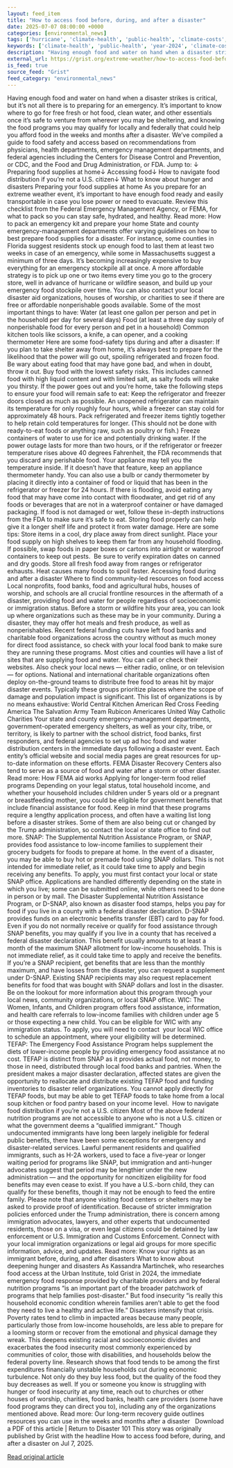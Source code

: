 ```yaml
---
layout: feed_item
title: "How to access food before, during, and after a disaster"
date: 2025-07-07 08:00:00 +0000
categories: [environmental_news]
tags: ['hurricane', 'climate-health', 'public-health', 'climate-costs', 'year-2024', 'displacement', 'climate-migration', 'flooding', 'extreme-weather', 'tropical-storms']
keywords: ['climate-health', 'public-health', 'year-2024', 'climate-costs', 'food', 'before', 'access', 'hurricane']
description: "Having enough food and water on hand when a disaster strikes is critical, but it’s not all there is to preparing for an emergency"
external_url: https://grist.org/extreme-weather/how-to-access-food-before-during-and-after-a-disaster/
is_feed: true
source_feed: "Grist"
feed_category: "environmental_news"
---
```


Having enough food and water on hand when a disaster strikes is critical, but it’s not all there is to preparing for an emergency. It’s important to know where to go for free fresh or hot food, clean water, and other essentials once it’s safe to venture from wherever you may be sheltering, and knowing the food programs you may qualify for locally and federally that could help you afford food in the weeks and months after a disaster. We’ve compiled a guide to food safety and access based on recommendations from physicians, health departments, emergency management departments, and federal agencies including the Centers for Disease Control and Prevention, or CDC, and the Food and Drug Administration, or FDA. Jump to: ↓ Preparing food supplies at home↓ Accessing food↓ How to navigate food distribution if you’re not a U.S. citizen↓ What to know about hunger and disasters Preparing your food supplies at home As you prepare for an extreme weather event, it’s important to have enough food ready and easily transportable in case you lose power or need to evacuate. Review this checklist from the Federal Emergency Management Agency, or FEMA, for what to pack so you can stay safe, hydrated, and healthy. Read more: How to pack an emergency kit and prepare your home State and county emergency-management departments offer varying guidelines on how to best prepare food supplies for a disaster. For instance, some counties in Florida suggest residents stock up enough food to last them at least two weeks in case of an emergency, while some in Massachusetts suggest a minimum of three days. It’s becoming increasingly expensive to buy everything for an emergency stockpile all at once. A more affordable strategy is to pick up one or two items every time you go to the grocery store, well in advance of hurricane or wildfire season, and build up your emergency food stockpile over time. You can also contact your local disaster aid organizations, houses of worship, or charities to see if there are free or affordable nonperishable goods available. Some of the most important things to have: Water (at least one gallon per person and pet in the household per day for several days) Food (at least a three day supply of nonperishable food for every person and pet in a household) Common kitchen tools like scissors, a knife, a can opener, and a cooking thermometer Here are some food-safety tips during and after a disaster: If you plan to take shelter away from home, it’s always best to prepare for the likelihood that the power will go out, spoiling refrigerated and frozen food. Be wary about eating food that may have gone bad, and when in doubt, throw it out. Buy food with the lowest safety risks. This includes canned food with high liquid content and with limited salt, as salty foods will make you thirsty. If the power goes out and you’re home, take the following steps to ensure your food will remain safe to eat: Keep the refrigerator and freezer doors closed as much as possible. An unopened refrigerator can maintain its temperature for only roughly four hours, while a freezer can stay cold for approximately 48 hours. Pack refrigerated and freezer items tightly together to help retain cold temperatures for longer. (This should not be done with ready-to-eat foods or anything raw, such as poultry or fish.) Freeze containers of water to use for ice and potentially drinking water. If the power outage lasts for more than two hours, or if the refrigerator or freezer temperature rises above 40 degrees Fahrenheit, the FDA recommends that you discard any perishable food. Your appliance may tell you the temperature inside. If it doesn’t have that feature, keep an appliance thermometer handy. You can also use a bulb or candy thermometer by placing it directly into a container of food or liquid that has been in the refrigerator or freezer for 24 hours. If there is flooding, avoid eating any food that may have come into contact with floodwater, and get rid of any foods or beverages that are not in a waterproof container or have damaged packaging. If food is not damaged or wet, follow these in-depth instructions from the FDA to make sure it’s safe to eat. Storing food properly can help give it a longer shelf life and protect it from water damage. Here are some tips: Store items in a cool, dry place away from direct sunlight. Place your food supply on high shelves to keep them far from any household flooding. If possible, swap foods in paper boxes or cartons into airtight or waterproof containers to keep out pests.&nbsp; Be sure to verify expiration dates on canned and dry goods. Store all fresh food away from ranges or refrigerator exhausts. Heat causes many foods to spoil faster. Accessing food during and after a disaster Where to find community-led resources on food access Local nonprofits, food banks, food and agricultural hubs, houses of worship, and schools are all crucial frontline resources in the aftermath of a disaster, providing food and water for people regardless of socioeconomic or immigration status. Before a storm or wildfire hits your area, you can look up where organizations such as these may be in your community. During a disaster, they may offer hot meals and fresh produce, as well as nonperishables. Recent federal funding cuts have left food banks and charitable food organizations across the country without as much money for direct food assistance, so check with your local food bank to make sure they are running these programs. Most cities and counties will have a list of sites that are supplying food and water. You can call or check their websites. Also check your local news — either radio, online, or on television — for options. National and international charitable organizations often deploy on-the-ground teams to distribute free food to areas hit by major disaster events. Typically these groups prioritize places where the scope of damage and population impact is significant. This list of organizations is by no means exhaustive: World Central Kitchen American Red Cross Feeding America The Salvation Army Team Rubicon Americares United Way Catholic Charities Your state and county emergency-management departments, government-operated emergency shelters, as well as your city, tribe, or territory, is likely to partner with the school district, food banks, first responders, and federal agencies to set up ad hoc food and water distribution centers in the immediate days following a disaster event. Each entity’s official website and social media pages are great resources for up-to-date information on these efforts. FEMA Disaster Recovery Centers also tend to serve as a source of food and water after a storm or other disaster. Read more: How FEMA aid works Applying for longer-term food relief programs Depending on your legal status, total household income, and whether your household includes children under 5 years old or a pregnant or breastfeeding mother, you could be eligible for government benefits that include financial assistance for food. Keep in mind that these programs require a lengthy application process, and often have a waiting list long before a disaster strikes. Some of them are also being cut or changed by the Trump administration, so contact the local or state office to find out more. SNAP: The Supplemental Nutrition Assistance Program, or SNAP, provides food assistance to low-income families to supplement their grocery budgets for foods to prepare at home. In the event of a disaster, you may be able to buy hot or premade food using SNAP dollars. This is not intended for immediate relief, as it could take time to apply and begin receiving any benefits. To apply, you must first contact your local or state SNAP office. Applications are handled differently depending on the state in which you live; some can be submitted online, while others need to be done in person or by mail. The Disaster Supplemental Nutrition Assistance Program, or D-SNAP, also known as disaster food stamps, helps you pay for food if you live in a county with a federal disaster declaration. D-SNAP provides funds on an electronic benefits transfer (EBT) card to pay for food. Even if you do not normally receive or qualify for food assistance through SNAP benefits, you may qualify if you live in a county that has received a federal disaster declaration. This benefit usually amounts to at least a month of the maximum SNAP allotment for low-income households. This is not immediate relief, as it could take time to apply and receive the benefits. If you’re a SNAP recipient, get benefits that are less than the monthly maximum, and have losses from the disaster, you can request a supplement under D-SNAP. Existing SNAP recipients may also request replacement benefits for food that was bought with SNAP dollars and lost in the disaster. Be on the lookout for more information about this program through your local news, community organizations, or local SNAP office. WIC: The Women, Infants, and Children program offers food assistance, information, and health care referrals to low-income families with children under age 5 or those expecting a new child. You can be eligible for WIC with any immigration status. To apply, you will need to contact&nbsp; your local WIC office to schedule an appointment, where your eligibility will be determined. TEFAP: The Emergency Food Assistance Program helps supplement the diets of lower-income people by providing emergency food assistance at no cost. TEFAP is distinct from SNAP as it provides actual food, not money, to those in need, distributed through local food banks and pantries. When the president makes a major disaster declaration, affected states are given the opportunity to reallocate and distribute existing TEFAP food and funding inventories to disaster relief organizations. You cannot apply directly for TEFAP foods, but may be able to get TEFAP foods to take home from a local soup kitchen or food pantry based on your income level.&nbsp; How to navigate food distribution if you’re not a U.S. citizen Most of the above federal nutrition programs are not accessible to anyone who is not a U.S. citizen or what the government deems a “qualified immigrant.” Though undocumented immigrants have long been largely ineligible for federal public benefits, there have been some exceptions for emergency and disaster-related services. Lawful permanent residents and qualified immigrants, such as H-2A workers, used to face a five-year or longer waiting period for programs like SNAP, but immigration and anti-hunger advocates suggest that period may be lengthier under the new administration — and the opportunity for noncitizen eligibility for food benefits may even cease to exist. If you have a U.S.-born child, they can qualify for these benefits, though it may not be enough to feed the entire family. Please note that anyone visiting food centers or shelters may be asked to provide proof of identification. Because of stricter immigration policies enforced under the Trump administration, there is concern among immigration advocates, lawyers, and other experts that undocumented residents, those on a visa, or even legal citizens could be detained by law enforcement or U.S. Immigration and Customs Enforcement. Connect with your local immigration organizations or legal aid groups for more specific information, advice, and updates. Read more: Know your rights as an immigrant before, during, and after disasters What to know about deepening hunger and disasters As Kassandra Martinchek, who researches food access at the Urban Institute, told Grist in 2024, the immediate emergency food response provided by charitable providers and by federal nutrition programs “is an important part of the broader patchwork of programs that help families post-disaster.” But food insecurity “is really this household economic condition wherein families aren’t able to get the food they need to live a healthy and active life.” Disasters intensify that crisis. Poverty rates tend to climb in impacted areas because many people, particularly those from low-income households, are less able to prepare for a looming storm or recover from the emotional and physical damage they wreak. This deepens existing racial and socioeconomic divides and exacerbates the food insecurity most commonly experienced by communities of color, those with disabilities, and households below the federal poverty line. Research shows that food tends to be among the first expenditures financially unstable households cut during economic turbulence. Not only do they buy less food, but the quality of the food they buy decreases as well. If you or someone you know is struggling with hunger or food insecurity at any time, reach out to churches or other houses of worship, charities, food banks, health care providers (some have food programs they can direct you to), including any of the organizations mentioned above. Read more: Our long-term recovery guide outlines resources you can use in the weeks and months after a disaster &nbsp; Download a PDF of this article | Return to Disaster 101 This story was originally published by Grist with the headline How to access food before, during, and after a disaster on Jul 7, 2025.

[Read original article](https://grist.org/extreme-weather/how-to-access-food-before-during-and-after-a-disaster/)

